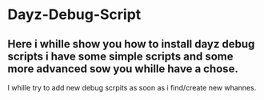 Dayz-Debug-Script
=================

Here i whille show you how to install dayz debug scripts i have some simple scripts and some more advanced sow you whille have a chose.
-----------------
I whille try to add new debug scrpits as soon as i find/create new whannes.
